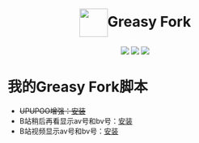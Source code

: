 # <div align="center"><a title="Go to homepage" href="https://greasyfork.org/zh-CN/users/30831"><img align="center" width="56" height="56" src="https://greasyfork.org/assets/blacklogo96-e0c2c76180916332b7516ad47e1e206b42d131d36ff4afe98da3b1ba61fd5d6c.png"></a>Greasy Fork</div>

<p align="center">
  <a href="http://hits.dwyl.io/sunfkny/sunfkny/Tampermonkey.svg"><img src="http://hits.dwyl.io/sunfkny/sunfkny/Tampermonkey.svg"></a>
  <a href="https://github.com/sunfkny/Tampermonkey"><img src="https://img.shields.io/github/stars/sunfkny/Tampermonkey.svg"></a>
  <a href="https://github.com/sunfkny/Tampermonkey/blob/master/LICENSE.md"><img src="https://img.shields.io/github/license/sunfkny/Tampermonkey.svg"></a>
</p>

# 我的Greasy Fork脚本
- ~~UPUPOO增强：[安装](https://cdn.jsdelivr.net/gh/sunfkny/Tampermonkey/upupoo.js)~~
- B站稍后再看显示av号和bv号：[安装](https://cdn.jsdelivr.net/gh/sunfkny/Tampermonkey/B%E7%AB%99%E7%A8%8D%E5%90%8E%E5%86%8D%E7%9C%8B%E6%98%BE%E7%A4%BAav%E5%8F%B7%E5%92%8Cbv%E5%8F%B7.user.js)
- B站视频显示av号和bv号：[安装](https://cdn.jsdelivr.net/gh/sunfkny/Tampermonkey/B%E7%AB%99%E8%A7%86%E9%A2%91%E6%98%BE%E7%A4%BAav%E5%8F%B7%E5%92%8Cbv%E5%8F%B7.user.js)
